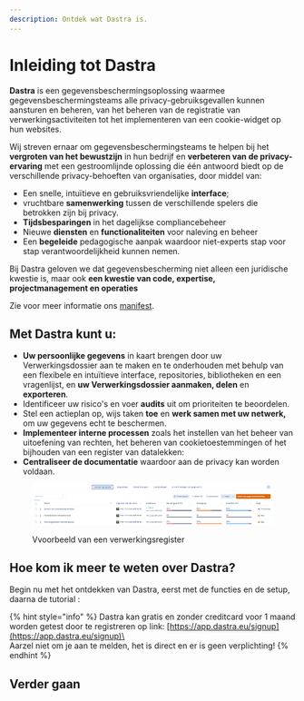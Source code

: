 ```yaml
---
description: Ontdek wat Dastra is.
---
```


# Inleiding tot Dastra

**Dastra** is een gegevensbeschermingsoplossing waarmee gegevensbeschermingsteams alle privacy-gebruiksgevallen kunnen aansturen en beheren, van het beheren van de registratie van verwerkingsactiviteiten tot het implementeren van een cookie-widget op hun websites.

Wij streven ernaar om gegevensbeschermingsteams te helpen bij het **vergroten van het bewustzijn** in hun bedrijf en **verbeteren van de privacy-ervaring** met een gestroomlijnde oplossing die één antwoord biedt op de verschillende privacy-behoeften van organisaties, door middel van:

* Een snelle, intuïtieve en gebruiksvriendelijke **interface**;
* vruchtbare **samenwerking** tussen de verschillende spelers die betrokken zijn bij privacy.
* **Tijdsbesparingen** in het dagelijkse compliancebeheer
* Nieuwe **diensten** en **functionaliteiten** voor naleving en beheer
* Een **begeleide** pedagogische aanpak waardoor niet-experts stap voor stap verantwoordelijkheid kunnen nemen.

Bij Dastra geloven we dat gegevensbescherming niet alleen een juridische kwestie is, maar ook **een kwestie van code, expertise, projectmanagement en operaties**

Zie voor meer informatie ons [manifest](https://www.dastra.eu/en/mission).

## Met Dastra kunt u:

* **Uw persoonlijke gegevens** in kaart brengen door uw Verwerkingsdossier aan te maken en te onderhouden met behulp van een flexibele en intuïtieve interface, repositories, bibliotheken en een vragenlijst, en **uw Verwerkingsdossier aanmaken, delen** en **exporteren**.
* Identificeer uw risico's en voer **audits** uit om prioriteiten te beoordelen.
* Stel een actieplan op, wijs taken **toe** en **werk samen met uw netwerk,** om uw gegevens echt te beschermen.
* **Implementeer interne processen** zoals het instellen van het beheer van uitoefening van rechten, het beheren van cookietoestemmingen of het bijhouden van een register van datalekken:
* **Centraliseer de documentatie** waardoor aan de privacy kan worden voldaan.

<figure><img src=".gitbook/assets/image (7).png" alt=""><figcaption><p>Vvoorbeeld van een verwerkingsregister</p></figcaption></figure>

## Hoe kom ik meer te weten over Dastra?

Begin nu met het ontdekken van Dastra, eerst met de functies en de setup, daarna de tutorial :

{% hint style="info" %}
Dastra kan gratis en zonder creditcard voor 1 maand worden getest door te registreren op link: [https://app.dastra.eu/signup](https://app.dastra.eu/signup)\
\
Aarzel niet om je aan te melden, het is direct en er is geen verplichting!
{% endhint %}

## Verder gaan
